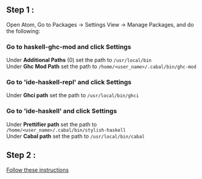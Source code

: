 ## Step 1 :
Open Atom, Go to Packages -> Settings View -> Manage Packages, and do the following:
### Go to haskell-ghc-mod and click Settings
Under **Additional Paths** (0) set the path to `/usr/local/bin` <br />
Under **Ghc Mod Path** set the path to `/home/<user_name>/.cabal/bin/ghc-mod`

### Go to 'ide-haskell-repl' and click Settings <br />
Under **Ghci path** set the path to `/usr/local/bin/ghci` <br />

### Go to 'ide-haskell' and click Settings <br />
Under **Prettifier path** set the path to `/home/<user_name>/.cabal/bin/stylish-haskell` <br />
Under **Cabal path** set the path to `/usr/local/bin/cabal` <br />
## Step 2 :
[Follow these instructions](https://github.com/livecodealex/haskell-atom/blob/master/Instructions/general_repl_sanity_check.md)
